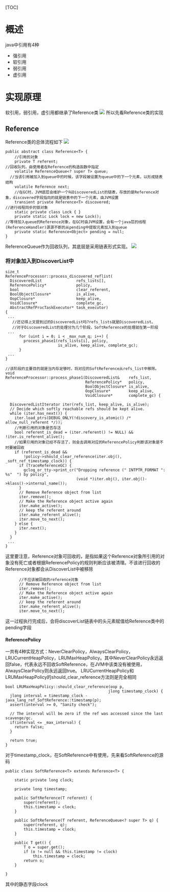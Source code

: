 [TOC]
# 概述
java中引用有4种
- 强引用
- 软引用
- 弱引用
- 虚引用

# 实现原理
软引用，弱引用，虚引用都继承了Reference类
![](https://gitee.com/zacharytse/image/raw/master/img/20201030215150.png)
所以先看Reference类的实现
## Reference
Reference类的总体流程如下
![](https://gitee.com/zacharytse/image/raw/master/img/20201030215259.png)
```java{.line-numbers}
public abstract class Reference<T> {
    //引用的对象
    private T referent;        
//回收队列，由使用者在Reference的构造函数中指定
    volatile ReferenceQueue<? super T> queue;
  //当该引用被加入到queue中的时候，该字段被设置为queue中的下一个元素，以形成链表结构
    volatile Reference next;
    //在GC时，JVM底层会维护一个叫DiscoveredList的链表，存放的是Reference对象，discovered字段指向的就是链表中的下一个元素，由JVM设置
    transient private Reference<T> discovered;  
//进行线程同步的锁对象
    static private class Lock { }
    private static Lock lock = new Lock();
//等待加入queue的Reference对象，在GC时由JVM设置，会有一个java层的线程(ReferenceHandler)源源不断的从pending中提取元素加入到queue
    private static Reference<Object> pending = null;
}
```
ReferenceQueue作为回收队列，其底层是采用链表形式实现。
![](https://gitee.com/zacharytse/image/raw/master/img/20201030215549.png)
### 将对象加入到DiscoverList中
```c++{.line-numbers}
size_t
ReferenceProcessor::process_discovered_reflist(
  DiscoveredList               refs_lists[],
  ReferencePolicy*             policy,
  bool                         clear_referent,
  BoolObjectClosure*           is_alive,
  OopClosure*                  keep_alive,
  VoidClosure*                 complete_gc,
  AbstractRefProcTaskExecutor* task_executor)
{
 ...
   //还记得上文提到过的DiscoveredList吗?refs_lists就是DiscoveredList。
   //对于DiscoveredList的处理分为几个阶段，SoftReference的处理就在第一阶段
 ...
      for (uint i = 0; i < _max_num_q; i++) {
        process_phase1(refs_lists[i], policy,
                       is_alive, keep_alive, complete_gc);
      }
 ...
}
```
```c++{.line-numbers}
//该阶段的主要目的就是当内存足够时，将对应的SoftReference从refs_list中移除。
void
ReferenceProcessor::process_phase1(DiscoveredList&    refs_list,
                                   ReferencePolicy*   policy,
                                   BoolObjectClosure* is_alive,
                                   OopClosure*        keep_alive,
                                   VoidClosure*       complete_gc) {
  
  DiscoveredListIterator iter(refs_list, keep_alive, is_alive);
  // Decide which softly reachable refs should be kept alive.
  while (iter.has_next()) {
    iter.load_ptrs(DEBUG_ONLY(!discovery_is_atomic() /* allow_null_referent */));
    //判断引用的对象是否存活
    bool referent_is_dead = (iter.referent() != NULL) && !iter.is_referent_alive();
    //如果引用的对象已经不存活了，则会去调用对应的ReferencePolicy判断该对象是不时要被回收
    if (referent_is_dead &&
        !policy->should_clear_reference(iter.obj(), _soft_ref_timestamp_clock)) {
      if (TraceReferenceGC) {
        gclog_or_tty->print_cr("Dropping reference (" INTPTR_FORMAT ": %s"  ") by policy",
                               (void *)iter.obj(), iter.obj()->klass()->internal_name());
      }
      // Remove Reference object from list
      iter.remove();
      // Make the Reference object active again
      iter.make_active();
      // keep the referent around
      iter.make_referent_alive();
      iter.move_to_next();
    } else {
      iter.next();
    }
  }
 ...
}
```
这里要注意，Reference对象可回收的，是指如果这个Reference对象所引用的对象没有死亡或者根据ReferencePolicy的规则判断应该被清理。不该进行回收的Reference对象都会从DiscoverList中被移除
```c++{.line-numbers}
      //不应该被回收的reference对象
      // Remove Reference object from list
      iter.remove();
      // Make the Reference object active again
      iter.make_active();
      // keep the referent around
      iter.make_referent_alive();
      iter.move_to_next();
```
这一过程执行完成后，会将discoverList链表中的头元素赋值给Reference类中的pending字段
#### ReferencePolicy
一共有4种实现方式：NeverClearPolicy，AlwaysClearPolicy，LRUCurrentHeapPolicy，LRUMaxHeapPolicy。其中NeverClearPolicy永远返回false，代表永远不回收SoftReference，在JVM中该类没有被使用，AlwaysClearPolicy则永远返回true。
LRUCurrentHeapPolicy和LRUMaxHeapPolicy的should_clear_reference方法则是完全相同
```c++{.line-numbers}
bool LRUMaxHeapPolicy::should_clear_reference(oop p,
                                             jlong timestamp_clock) {
  jlong interval = timestamp_clock - java_lang_ref_SoftReference::timestamp(p);
  assert(interval >= 0, "Sanity check");

  // The interval will be zero if the ref was accessed since the last scavenge/gc.
  if(interval <= _max_interval) {
    return false;
  }

  return true;
}
```
对于timestamp_clock，在SoftReference中有使用，先来看SoftReference的源码
```java{.line-numbers}
public class SoftReference<T> extends Reference<T> {

    static private long clock;
    
    private long timestamp;

    public SoftReference(T referent) {
        super(referent);
        this.timestamp = clock;
    }

    public SoftReference(T referent, ReferenceQueue<? super T> q) {
        super(referent, q);
        this.timestamp = clock;
    }

    public T get() {
        T o = super.get();
        if (o != null && this.timestamp != clock)
            this.timestamp = clock;
        return o;
    }

}
```
其中的静态字段clock